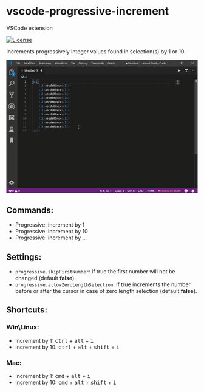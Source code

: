# vscode-progressive-increment

VSCode extension

[![License](https://img.shields.io/badge/license-MIT-blue.svg?style=flat-square)](https://github.com/narsenico/vscode-progressive-increment/blob/master/LICENSE)

Increments progressively integer values found in selection(s) by 1 or 10.

![screenshot](demo.gif)

## Commands:
- Progressive: increment by 1
- Progressive: increment by 10
- Progressive: increment by ...

## Settings:
- ```progressive.skipFirstNumber```:
if true the first number will not be changed (default **false**).
- ```progressive.allowZeroLengthSelection```:
if true increments the number before or after the cursor in case of zero length selection (default **false**).

## Shortcuts:

### Win\Linux:
- Increment by 1:  <kbd>ctrl</kbd> + <kbd>alt</kbd> + <kbd>i</kbd>
- Increment by 10: <kbd>ctrl</kbd> + <kbd>alt</kbd> + <kbd>shift</kbd> + <kbd>i</kbd>

### Mac:
- Increment by 1:  <kbd>cmd</kbd> + <kbd>alt</kbd> + <kbd>i</kbd>
- Increment by 10: <kbd>cmd</kbd> + <kbd>alt</kbd> + <kbd>shift</kbd> + <kbd>i</kbd>
